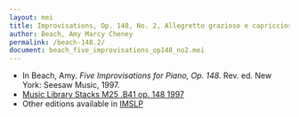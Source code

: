 ```yaml
---
layout: mei
title: Improvisations, Op. 148, No. 2, Allegretto grazioso e capriccioso 
author: Beach, Amy Marcy Cheney
permalink: /beach-148.2/
document: beach_five_improvisations_op148_no2.mei  
---
```


- In Beach, Amy. *Five Improvisations for Piano, Op. 148.* Rev. ed. New York: Seesaw Music, 1997.
- <a href="https://tufts-primo.hosted.exlibrisgroup.com/permalink/f/bnf7qa/01TUN_ALMA21103597280003851">Music Library Stacks M25 .B41 op. 148 1997</a>
- Other editions available in <a href="https://imslp.org/wiki/5_Improvisations%2C_Op.148_(Beach%2C_Amy_Marcy)" target="_blank">IMSLP</a>
